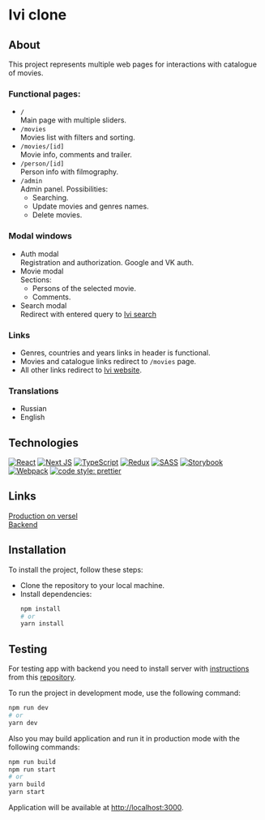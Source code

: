 # Ivi clone
## About
This project represents multiple web pages for interactions with catalogue of movies.  
### Functional pages:
+ `/`  
Main page with multiple sliders.  
+ `/movies`  
Movies list with filters and sorting.  
+ `/movies/[id]`  
Movie info, comments and trailer. 
+ `/person/[id]`  
Person info with filmography.  
+ `/admin`  
Admin panel. Possibilities:  
  - Searching.  
  - Update movies and genres names.  
  - Delete movies.
### Modal windows
+ Auth modal  
Registration and authorization. Google and VK auth.
+ Movie modal  
Sections:
  - Persons of the selected movie.
  - Comments.
+ Search modal   
Redirect with entered query to [Ivi search](https://www.ivi.ru/search/?ivi_search)
### Links
+ Genres, countries and years links in header is functional.
+ Movies and catalogue links redirect to `/movies` page.
+ All other links redirect to [Ivi website](https://www.ivi.ru/movies/all).
### Translations
+ Russian
+ English

## Technologies
[![React](https://img.shields.io/badge/react-%2320232a.svg?style=for-the-badge&logo=react&logoColor=%2361DAFB&style=plastic)](https://react.dev/)
[![Next JS](https://img.shields.io/badge/Next-black?style=for-the-badge&logo=next.js&logoColor=white&style=plastic)](https://nextjs.org/)
[![TypeScript](https://img.shields.io/badge/typescript-%23007ACC.svg?style=for-the-badge&logo=typescript&logoColor=white&style=plastic)](https://www.typescriptlang.org/)
[![Redux](https://img.shields.io/badge/redux-%23593d88.svg?style=for-the-badge&logo=redux&logoColor=white&style=plastic)](https://redux.js.org/)
[![SASS](https://img.shields.io/badge/SASS-hotpink.svg?style=for-the-badge&logo=SASS&logoColor=white&style=plastic)](https://sass-lang.com/)
[![Storybook](https://img.shields.io/badge/-Storybook-FF4785?style=for-the-badge&logo=storybook&logoColor=white&style=plastic)](https://storybook.js.org/)
[![Webpack](https://img.shields.io/badge/webpack-%238DD6F9.svg?style=for-the-badge&logo=webpack&logoColor=black&style=plastic)](https://webpack.js.org/)
[![code style: prettier](https://img.shields.io/badge/code_style-prettier-ff69b4.svg?style=flat-square)](https://github.com/prettier/prettier)

## Links
[Production on versel](https://ivi-clone.vercel.app/)   
[Backend](https://github.com/GoldenManBel/API_BackEnd)

## Installation
To install the project, follow these steps:
- Clone the repository to your local machine.
- Install dependencies:
  ```bash
  npm install
  # or
  yarn install
  ```

## Testing
For testing app with backend you need to install server with [instructions](https://github.com/GoldenManBel/API_BackEnd#running-application-in-docker) from this [repository](https://github.com/GoldenManBel/API_BackEnd).

To run the project in development mode, use the following command:
```bash
npm run dev
# or
yarn dev
```

Also you may build application and run it in production mode with the following commands:
```bash
npm run build
npm run start
# or
yarn build
yarn start
```

Application will be available at [http://localhost:3000](http://localhost:3000).
